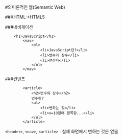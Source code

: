 #의미론적인 웹(Semantic Web)

##XHTML->HTML5

###네비게이션
```	
	<h1>JavaScript</h1>
		<nav>
			<ol>
				<li>JavaScript란?</li>
				<li>변수와 상수</li>
				<li>연산자</li>
			</ol>
		</nav>
```

###컨텐츠
```
		<article>
			<h2>변수와 상수</h2>
			변수란?
			<ul>
				<li>변하는 값</li>
				<li>x=10일때 왼쪽항...</li>
			</ul>
		</article>
```


`<header>`, `<nav>`, `<article>` : 실제 화면에서 변하는 것은 없음
